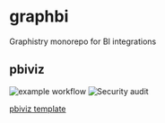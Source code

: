 # graphbi
Graphistry monorepo for BI integrations

## pbiviz

![example workflow](https://github.com/graphistry/graphbi/actions/workflows/build.yml/badge.svg)
![Security audit](https://github.com/graphistry/graphbiactions/workdlows/scan.yml/badge.svg)

[pbiviz template](pbiviz/README.md)
